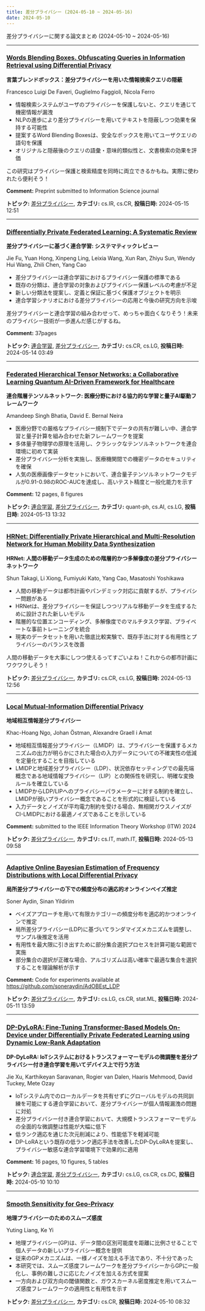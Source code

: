 ```yaml
---
title: 差分プライバシー (2024-05-10 ~ 2024-05-16)
date: 2024-05-10
---
```


差分プライバシーに関する論文まとめ (2024-05-10 ~ 2024-05-16)


- - -

### [Words Blending Boxes. Obfuscating Queries in Information Retrieval using Differential Privacy](http://arxiv.org/abs/2405.09306)

**言葉ブレンドボックス：差分プライバシーを用いた情報検索クエリの隠蔽**

Francesco Luigi De Faveri, Guglielmo Faggioli, Nicola Ferro

- 情報検索システムがユーザのプライバシーを保護しないと、クエリを通じて機密情報が漏洩
- NLPの進歩により差分プライバシーを用いてテキストを隠蔽しつつ効果を保持する可能性
- 提案するWord Blending Boxesは、安全なボックスを用いてユーザクエリの語句を保護
- オリジナルと隠蔽後のクエリの語彙・意味的類似性と、文書検索の効果を評価

この研究はプライバシー保護と検索精度を同時に両立できるかもね。実際に使われたら便利そう！

**Comment:** Preprint submitted to Information Science journal

**トピック:** [差分プライバシー](../../dp), **カテゴリ:** cs.IR, cs.CR, **投稿日時:** 2024-05-15 12:51


- - -

### [Differentially Private Federated Learning: A Systematic Review](http://arxiv.org/abs/2405.08299)

**差分プライバシーに基づく連合学習: システマティックレビュー**

Jie Fu, Yuan Hong, Xinpeng Ling, Leixia Wang, Xun Ran, Zhiyu Sun, Wendy Hui Wang, Zhili Chen, Yang Cao

- 差分プライバシーは連合学習におけるプライバシー保護の標準である
- 既存の分類は、連合学習の対象およびプライバシー保護レベルの考慮が不足
- 新しい分類法を提案し、定義と保証に基づく保護オブジェクトを明示
- 連合学習シナリオにおける差分プライバシーの応用と今後の研究方向を示唆

差分プライバシーと連合学習の組み合わせって、めっちゃ面白くなりそう！未来のプライバシー技術が一歩進んだ感じがするね。

**Comment:** 37pages

**トピック:** [連合学習](../../fl), [差分プライバシー](../../dp), **カテゴリ:** cs.CR, cs.LG, **投稿日時:** 2024-05-14 03:49


- - -

### [Federated Hierarchical Tensor Networks: a Collaborative Learning Quantum AI-Driven Framework for Healthcare](http://arxiv.org/abs/2405.07735)

**連合階層テンソルネットワーク: 医療分野における協力的な学習と量子AI駆動フレームワーク**

Amandeep Singh Bhatia, David E. Bernal Neira

- 医療分野での厳格なプライバシー規制下でデータの共有が難しい中、連合学習と量子計算を組み合わせた新フレームワークを提案
- 多体量子物理学の原理を活用し、クラシックなテンソルネットワークを連合環境に初めて実装
- 差分プライバシー分析を実施し、医療機関間での機密データのセキュリティを確保
- 人気の医療画像データセットにおいて、連合量子テンソルネットワークモデルが0.91-0.98のROC-AUCを達成し、高いテスト精度と一般化能力を示す

**Comment:** 12 pages, 8 figures

**トピック:** [連合学習](../../fl), [差分プライバシー](../../dp), **カテゴリ:** quant-ph, cs.AI, cs.LG, **投稿日時:** 2024-05-13 13:32


- - -

### [HRNet: Differentially Private Hierarchical and Multi-Resolution Network for Human Mobility Data Synthesization](http://arxiv.org/abs/2405.08043)

**HRNet: 人間の移動データ生成のための階層的かつ多解像度の差分プライバシーネットワーク**

Shun Takagi, Li Xiong, Fumiyuki Kato, Yang Cao, Masatoshi Yoshikawa

- 人間の移動データは都市計画やパンデミック対応に貢献するが、プライバシー問題がある
- HRNetは、差分プライバシーを保証しつつリアルな移動データを生成するために設計された新しいモデル
- 階層的な位置エンコーディング、多解像度でのマルチタスク学習、プライベートな事前トレーニングを統合
- 現実のデータセットを用いた徹底比較実験で、既存手法に対する有用性とプライバシーのバランスを改善

人間の移動データを大事にしつつ使えるってすごいよね！これからの都市計画にワクワクしそう！



**トピック:** [差分プライバシー](../../dp), **カテゴリ:** cs.CR, cs.LG, **投稿日時:** 2024-05-13 12:56


- - -

### [Local Mutual-Information Differential Privacy](http://arxiv.org/abs/2405.07596)

**地域相互情報差分プライバシー**

Khac-Hoang Ngo, Johan Östman, Alexandre Graell i Amat

- 地域相互情報差分プライバシー（LMIDP）は、プライバシーを保護するメカニズムの出力が明らかにされた場合の入力データについての不確実性の低減を定量化することを目指している
- LMIDPと地域差分プライバシー（LDP）、状況依存セッティングでの最先端概念である地域情報プライバシー（LIP）との関係性を研究し、明確な変換ルールを確立している
- LMIDPからLDP/LIPへのプライバシーパラメーターに対する制約を確立し、LMIDPが弱いプライバシー概念であることを形式的に検証している
- 入力データとノイズが平均電力制約を受ける場合、無相関ガウスノイズがCI-LMIDPにおける最適ノイズであることを示している

**Comment:** submitted to the IEEE Information Theory Workshop (ITW) 2024

**トピック:** [差分プライバシー](../../dp), **カテゴリ:** cs.IT, math.IT, **投稿日時:** 2024-05-13 09:58


- - -

### [Adaptive Online Bayesian Estimation of Frequency Distributions with Local Differential Privacy](http://arxiv.org/abs/2405.07020)

**局所差分プライバシーの下での頻度分布の適応的オンラインベイズ推定**

Soner Aydin, Sinan Yildirim

- ベイズアプローチを用いて有限カテゴリーの頻度分布を適応的かつオンラインで推定
- 局所差分プライバシー(LDP)に基づいてランダマイズメカニズムを調整し、サンプル後推定を活用
- 有用性を最大限に引き出すために部分集合選択プロセスを計算可能な範囲で実施
- 部分集合の選択が正確な場合、アルゴリズムは高い確率で最適な集合を選択することを理論解析が示す

**Comment:** Code for experiments available at   https://github.com/soneraydin/AdOBEst_LDP

**トピック:** [差分プライバシー](../../dp), **カテゴリ:** cs.LG, cs.CR, stat.ML, **投稿日時:** 2024-05-11 13:59


- - -

### [DP-DyLoRA: Fine-Tuning Transformer-Based Models On-Device under Differentially Private Federated Learning using Dynamic Low-Rank Adaptation](http://arxiv.org/abs/2405.06368)

**DP-DyLoRA: IoTシステムにおけるトランスフォーマーモデルの微調整を差分プライバシー付き連合学習を用いてデバイス上で行う方法**

Jie Xu, Karthikeyan Saravanan, Rogier van Dalen, Haaris Mehmood, David Tuckey, Mete Ozay

- IoTシステム内でのローカルデータを共有せずにグローバルモデルの共同訓練を可能にする連合学習において、差分プライバシーが個人情報漏洩の問題に対処
- 差分プライバシー付き連合学習において、大規模トランスフォーマーモデルの全面的な微調整は性能が大幅に低下
- 低ランク適応を通じた次元削減により、性能低下を軽減可能
- DP-LoRAという既存の低ランク適応手法を改善したDP-DyLoRAを提案し、プライバシー敏感な連合学習環境下で効果的に適用

**Comment:** 16 pages, 10 figures, 5 tables

**トピック:** [連合学習](../../fl), [差分プライバシー](../../dp), **カテゴリ:** cs.LG, cs.CR, cs.DC, **投稿日時:** 2024-05-10 10:10


- - -

### [Smooth Sensitivity for Geo-Privacy](http://arxiv.org/abs/2405.06307)

**地理プライバシーのためのスムーズ感度**

Yuting Liang, Ke Yi

- 地理プライバシー(GP)は、データ間の区別可能度を距離に比例させることで個人データの新しいプライバシー概念を提供
- 従来のGPメカニズムは、一様ノイズを加える手法であり、不十分であった
- 本研究では、スムーズ感度フレームワークを差分プライバシーからGPに一般化し、事例の難しさに応じたノイズを加える方式を提案
- 一方向および双方向の閾値関数と、ガウスカーネル密度推定を用いてスムーズ感度フレームワークの適用性と有用性を示す



**トピック:** [差分プライバシー](../../dp), **カテゴリ:** cs.CR, **投稿日時:** 2024-05-10 08:32
